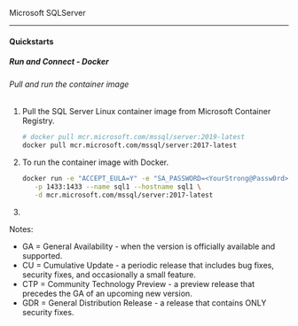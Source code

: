 Microsoft SQLServer

---

#### Quickstarts

##### Run and Connect - Docker

###### Pull and run the container image

1. Pull the SQL Server Linux container image from Microsoft Container Registry.

   ```bash
   # docker pull mcr.microsoft.com/mssql/server:2019-latest
   docker pull mcr.microsoft.com/mssql/server:2017-latest
   ```

   

2. To run the container image with Docker.

   ```bash
   docker run -e "ACCEPT_EULA=Y" -e "SA_PASSWORD=<YourStrong@Passw0rd>" \
      -p 1433:1433 --name sql1 --hostname sql1 \
      -d mcr.microsoft.com/mssql/server:2017-latest
   ```

   

3. 



Notes:

- GA = General Availability - when the version is officially available and supported.
- CU = Cumulative Update - a periodic release that includes bug fixes, security fixes, and occasionally a small feature.
- CTP = Community Technology Preview - a preview release that precedes the GA of an upcoming new version.
- GDR = General Distribution Release - a release that contains ONLY security fixes.



[0]: https://docs.microsoft.com/zh-cn/sql/t-sql/language-reference?view=sql-server-ver15	"Transact-SQL 引用 - SQL Server"
[1]: https://hub.docker.com/_/microsoft-mssql-server
[2]: https://github.com/Microsoft/mssql-docker
[3]: https://docs.microsoft.com/en-us/sql/linux/quickstart-install-connect-docker "快速入门 - Linux Container"
[4]: https://docs.microsoft.com/en-us/sql/linux/sql-server-linux-configure-docker "最佳实践 - Docker"

